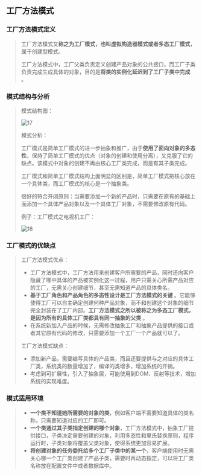 ## 工厂方法模式

### 工厂方法模式定义

> 工厂方法模式又**称之为工厂模式，也叫虚拟构造器模式或者多态工厂模式**，属于创建型模式。
>
> 工厂方法模式中，工厂父类负责定义创建产品对象的公共接口，而工厂子类负责完成生成具体的对象，目的是**将类的实例化延迟到了工厂子类中完成** 。

### 模式结构与分析

> 模式结构图：
>
> ![17](https://github.com/LQ55/notes/blob/master/%E4%BB%93%E5%BA%93%E5%9B%BE%E5%BA%93/17.png)
>
> 模式分析：
>
> 工厂模式是简单工厂模式的进一步抽象和推广，由于**使用了面向对象的多态性**，保持了简单工厂模式的优点（对象的创建和使用分离），又克服了它的缺点。该模式中对象的创建不再由核心工厂类完成，而是有其子类完成。
>
> 工厂模式和简单工厂模式结构上面明显的区别是，简单工厂模式把核心放在一个具体类，而工厂模式的核心是一个抽象类。
>
> 很好的符合开闭原则：当需要添加一个新的产品时，只需要在原有的基础上面添加一个具体产品对象以及一个具体工厂对象，不需要修改原有代码。
>
> 例子：工厂模式之电视机工厂：
>
> ![18](https://github.com/LQ55/notes/blob/master/%E4%BB%93%E5%BA%93%E5%9B%BE%E5%BA%93/18.png)

### 工厂模式的优缺点

> 工厂方法模式优点：
>
> - 工厂方法模式中，工厂方法用来创建客户所需要的产品，同时还向客户隐藏了哪中具体的产品被实例化这一过程，用户只需关心所需产品对应的工厂，无需关心创建细节，甚至无需知道产品的具体类名。
> - **基于工厂角色和产品角色的多态性设计是工厂方法模式的关键** 。它能够使得工厂可以自主确定创建何种产品对象，而不和创建这个对象的细节完全封装在了工厂内部。**工厂方法模式之所以被称之为多态工厂模式，是因为所有的具体工厂类都具有同一抽象的父类** 。
> - 在系统新加入产品的时候，无需修改抽象工厂和抽象产品提供的接口或者其它原有代码的修改，只需要添加一个工厂一个产品就可以了。
>
> 工厂方法模式缺点：
>
> - 添加新产品，需要编写具体的产品类，而且还要提供与之对应的具体工厂类，系统类的数量增加了，编译的类增多，增加系统的开销。
> - 考虑到可扩展性，引入了抽象层，可能使用到DOM、反射等技术，增加系统的实现难度。

### 模式适用环境

> - **一个类不知道她所需要的对象的类**，例如客户端不需要知道具体的类名称，只需要知道对应的工厂即可。
> - **一个类通过其子类指定创建的哪个对象**，工厂方法模式中，抽象工厂提供接口，子类决定需要创建的对象，利用多态性和里氏替换原则，程序运行时，子类对象将覆盖父类对象，使得系统更加容易扩展。
> - **将创建对象的任务委托给多个工厂子类中的某一个**，客户端使用时无需关心哪一个工厂类创建了产品子类，需要时再动态指定，可以将工厂类名称放在配置文件中或者数据库中。

